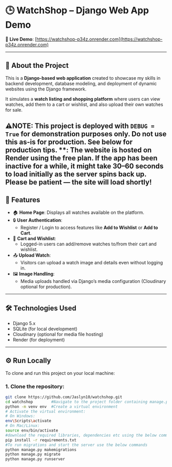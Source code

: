 # 🕒 WatchShop – Django Web App Demo

🔗 **Live Demo**: [https://watchshop-p34z.onrender.com](https://watchshop-p34z.onrender.com)

---

## 📌 About the Project

This is a **Django-based web application** created to showcase my skills in backend development, database modeling, and deployment of dynamic websites using the Django framework.

It simulates a **watch listing and shopping platform** where users can view watches, add them to a cart or wishlist, and also upload their own watches for sale.

⚠️**NOTE**: This project is deployed with `DEBUG = True` for demonstration purposes only. Do not use this as-is for production. See below for production tips.
        **: The website is hosted on **Render using the free plan**. 
        If the app has been inactive for a while, it might take 30–60 seconds to load initially as the server spins back up. Please be patient — the site will load shortly!
---

## 🚀 Features

- 🏠 **Home Page**: Displays all watches available on the platform.
- 🔒 **User Authentication**: 
  - Register / Login to access features like **Add to Wishlist** or **Add to Cart**.
- 🛒 **Cart and Wishlist**: 
  - Logged-in users can add/remove watches to/from their cart and wishlist.
- 📤 **Upload Watch**: 
  - Visitors can upload a watch image and details even without logging in.
- 🖼️ **Image Handling**: 
  - Media uploads handled via Django’s media configuration (Cloudinary optional for production).

---

## 🛠️ Technologies Used

- Django 5.x
- SQLite (for local development)
- Cloudinary (optional for media file hosting)
- Render (for deployment)

---

## ⚙️ Run Locally

To clone and run this project on your local machine:

### 1. Clone the repository:
```bash
git clone https://github.com/Jaslyn10/watchshop.git
cd watchshop        #Navigate to the project folder containing manage.py file
python -m venv env  #Create a virtual environment
# Activate the virtual environment:
# On Windows:
env\Scripts\activate
# On Mac/Linux:
source env/bin/activate
#download the required libraries, dependencies etc using the below command
pip install -r requirements.txt
#To run migrations and start the server use the below commands
python manage.py makemigrations
python manage.py migrate
python manage.py runserver
